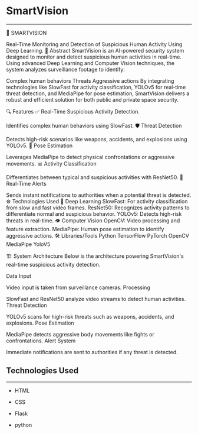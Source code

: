 <h1>SmartVision</h1>
<hr><p>🚀 SMARTVISION
  
Real-Time Monitoring and Detection of Suspicious Human Activity Using Deep Learning.
📌 Abstract
SmartVision is an AI-powered security system designed to monitor and detect suspicious human activities in real-time. Using advanced Deep Learning and Computer Vision techniques, the system analyzes surveillance footage to identify:</p>
<p>Complex human behaviors
Threats
Aggressive actions
By integrating technologies like SlowFast for activity classification, YOLOv5 for real-time threat detection, and MediaPipe for pose estimation, SmartVision delivers a robust and efficient solution for both public and private space security.</p>
<p>🔍 Features
✅ Real-Time Suspicious Activity Detection.</p>
<p>Identifies complex human behaviors using SlowFast.
🛡 Threat Detection</p>
<p>Detects high-risk scenarios like weapons, accidents, and explosions using YOLOv5.
💪 Pose Estimation</p>
<p>Leverages MediaPipe to detect physical confrontations or aggressive movements.
📊 Activity Classification</p>
<p>Differentiates between typical and suspicious activities with ResNet50.
📢 Real-Time Alerts</p>
<p>Sends instant notifications to authorities when a potential threat is detected.
⚙ Technologies Used
🧠 Deep Learning
SlowFast: For activity classification from slow and fast video frames.
ResNet50: Recognizes activity patterns to differentiate normal and suspicious behavior.
YOLOv5: Detects high-risk threats in real-time.
👁 Computer Vision
OpenCV: Video processing and feature extraction.
MediaPipe: Human pose estimation to identify aggressive actions.
🛠 Libraries/Tools
Python
TensorFlow
PyTorch
OpenCV
MediaPipe
YoloV5</p>
<p>🏗 System Architecture
Below is the architecture powering SmartVision's real-time suspicious activity detection.</p>
<p>Data Input</p>
<p>Video input is taken from surveillance cameras.
Processing</p>
<p>SlowFast and ResNet50 analyze video streams to detect human activities.
Threat Detection</p>
<p>YOLOv5 scans for high-risk threats such as weapons, accidents, and explosions.
Pose Estimation</p>
<p>MediaPipe detects aggressive body movements like fights or confrontations.
Alert System</p>
<p>Immediate notifications are sent to authorities if any threat is detected.</p><h2>Technologies Used</h2>
<hr><ul>
<li>HTML</li>
</ul><ul>
<li>CSS</li>
</ul><ul>
<li>Flask</li>
</ul><ul>
<li>python</li>
</ul>
